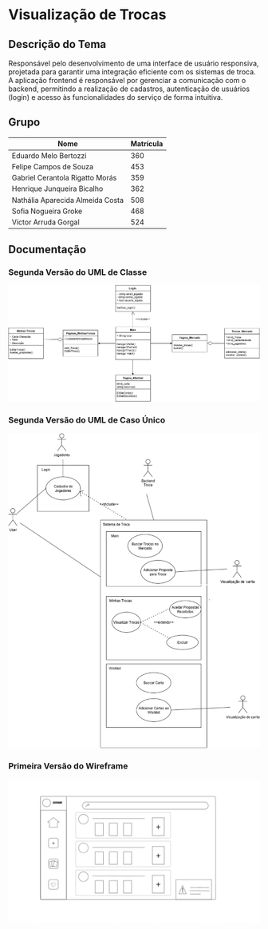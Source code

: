 #  Visualização de Trocas

## Descrição do Tema
  Responsável pelo desenvolvimento de uma interface de usuário responsiva, projetada para garantir uma integração eficiente com os sistemas de troca. A aplicação frontend é responsável por gerenciar a comunicação com o backend, permitindo a realização de cadastros, autenticação de usuários (login) e acesso às funcionalidades do serviço de forma intuitiva.

## Grupo
|**Nome**|**Matrícula**|
|--------|-------------|
|Eduardo Melo Bertozzi|360|
|Felipe Campos de Souza|453|
|Gabriel Cerantola Rigatto Morás|359|
|Henrique Junqueira Bicalho|362|
|Nathália Aparecida Almeida Costa|508|
|Sofia Nogueira Groke|468|
|Victor Arruda Gorgal|524|

## Documentação
### Segunda Versão do UML de Classe
![](documentacao/UML/UMLclasseCorrigido.drawio.png)

### Segunda Versão do UML de Caso Único
![](documentacao/UML/Diagrama_casos_atualizado.drawio.png)

### Primeira Versão do Wireframe
![](documentacao/Wireframe/Wireframe.drawio.jpg)
